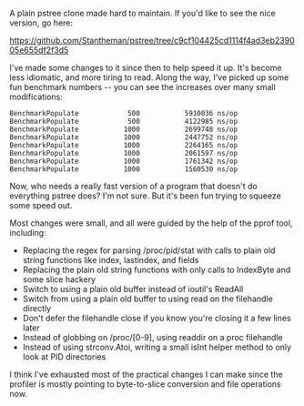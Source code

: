A plain pstree clone made hard to maintain. If you'd like to see the nice version, go here:

https://github.com/Stantheman/pstree/tree/c9cf104425cd1114f4ad3eb239005e655df2f3d5

I've made some changes to it since then to help speed it up. It's become less idiomatic, and more tiring to read. Along the way, I've picked up some fun benchmark numbers -- you can see the increases over many small modifications:

```
BenchmarkPopulate            500           5910036 ns/op
BenchmarkPopulate            500           4122985 ns/op
BenchmarkPopulate           1000           2699748 ns/op
BenchmarkPopulate           1000           2447752 ns/op
BenchmarkPopulate           1000           2264165 ns/op
BenchmarkPopulate           1000           2061597 ns/op
BenchmarkPopulate           1000           1761342 ns/op
BenchmarkPopulate           1000           1560530 ns/op
```

Now, who needs a really fast version of a program that doesn't do everything pstree does? I'm not sure. But it's been fun trying to squeeze some speed out.

Most changes were small, and all were guided by the help of the pprof tool, including:

 * Replacing the regex for parsing /proc/pid/stat with calls to plain old string functions like index, lastindex, and fields
 * Replacing the plain old string functions with only calls to IndexByte and some slice hackery
 * Switch to using a plain old buffer instead of ioutil's ReadAll
 * Switch from using a plain old buffer to using read on the filehandle directly
 * Don't defer the filehandle close if you know you're closing it a few lines later
 * Instead of globbing on /proc/[0-9], using readdir on a proc filehandle
 * Instead of using strconv.Atoi, writing a small isInt helper method to only look at PID directories

I think I've exhausted most of the practical changes I can make since the profiler is mostly pointing to byte-to-slice conversion and file operations now.
